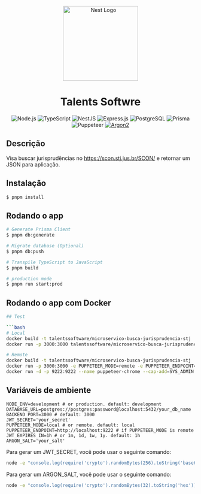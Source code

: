 <p align="center">
  <a href="http://nestjs.com/" target="blank"><img src="https://avatars.githubusercontent.com/u/144166088?v=4" width="200" alt="Nest Logo" /></a>
</p>

<h1 align="center">Talents Softwre</h1>
    
<p align="center">

<img src="https://img.shields.io/badge/Node.js-43853D?style=for-the-badge&logo=node.js&logoColor=white" alt="Node.js">
<img src="https://img.shields.io/badge/TypeScript-007ACC?style=for-the-badge&logo=typescript&logoColor=white" alt="TypeScript">
<img src="https://img.shields.io/badge/NestJS-E0234E?style=for-the-badge&logo=nestjs&logoColor=white" alt="NestJS">
<img src="https://img.shields.io/badge/Express.js-000000?style=for-the-badge&logo=express&logoColor=white" alt="Express.js">
<img src="https://img.shields.io/badge/PostgreSQL-316192?style=for-the-badge&logo=postgresql&logoColor=white" alt="PostgreSQL">
<img src="https://img.shields.io/badge/Prisma-2D3748?style=for-the-badge&logo=prisma&logoColor=white" alt="Prisma">
<img src="https://img.shields.io/badge/-Puppeteer-333333?style=for-the-badge&logo=puppeteer" alt="Puppeteer">
<a href="https://medium.com/@mpreziuso/password-hashing-pbkdf2-scrypt-bcrypt-and-argon2-e25aaf41598e">
<img src="https://img.shields.io/badge/-Argon2-333333?style=for-the-badge&logo=argon2" alt="Argon2"/>
</a>

</p>

## Descrição

Visa buscar jurisprudências no https://scon.stj.jus.br/SCON/ e retornar um JSON para aplicação.

## Instalação

```bash
$ pnpm install
```

## Rodando o app

```bash
# Generate Prisma Client
$ pnpm db:generate

# Migrate database (Optional)
$ pnpm db:push

# Transpile TypeScript to JavaScript
$ pnpm build

# production mode
$ pnpm run start:prod
```
## Rodando o app com Docker

```bash
## Test

```bash
# Local
docker build -t talentssoftware/microservico-busca-jurisprudencia-stj .
docker run -p 3000:3000 talentssoftware/microservico-busca-jurisprudencia-stj

# Remote
docker build -t talentssoftware/microservico-busca-jurisprudencia-stj .
docker run -p 3000:3000 -e PUPPETEER_MODE=remote -e PUPPETEER_ENDPOINT=http://host.docker.internal:9222 talentssoftware/microservico-busca-jurisprudencia-stj
docker run -d -p 9222:9222 --name puppeteer-chrome --cap-add=SYS_ADMIN ghcr.io/puppeteer/puppeteer:latest
``` 


## Variáveis de ambiente

```env
NODE_ENV=development # or production. default: development
DATABASE_URL=postgres://postgres:password@localhost:5432/your_db_name
BACKEND_PORT=3000 # default: 3000
JWT_SECRET='your_secret'
PUPPETEER_MODE=local # or remote. default: local
PUPPETEER_ENDPOINT=http://localhost:9222 # if PUPPETEER_MODE is remote
JWT_EXPIRES_IN=1h # or 1m, 1d, 1w, 1y. default: 1h
ARGON_SALT='your_salt'
```
Para gerar um JWT_SECRET, você pode usar o seguinte comando:

```bash
node -e "console.log(require('crypto').randomBytes(256).toString('base64'));"
```

Para gerar um ARGON_SALT, você pode usar o seguinte comando:

```bash
node -e "console.log(require('crypto').randomBytes(32).toString('hex'));"
```

[company-logo]: https://avatars.githubusercontent.com/u/144166088?v=4
[repository-url]: https://github.com/talentssoftware/microservico-busca-jurisprudencia-stj
[author-email]: mailto:gmoura96@icloud.com
[author-github]: https://github.com/gabrielmoura
